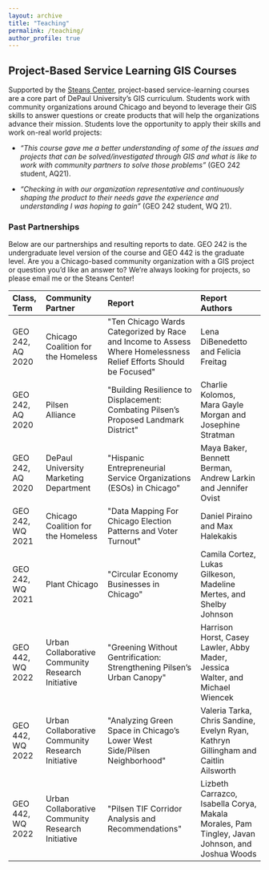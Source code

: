 ```yaml
---
layout: archive
title: "Teaching"
permalink: /teaching/
author_profile: true
---
```


## Project-Based Service Learning GIS Courses
Supported by the [Steans Center](https://resources.depaul.edu/steans-center-community-based-service-learning/Pages/default.aspx), project-based service-learning courses are a core part of DePaul University’s GIS curriculum. Students work with community organizations around Chicago and beyond to leverage their GIS skills to answer questions or create products that will help the organizations advance their mission. Students love the opportunity to apply their skills and work on-real world projects:

* *“This course gave me a better understanding of some of the issues and projects that can be solved/investigated through GIS and what is like to work with community partners to solve those problems”* (GEO 242 student, AQ21).

* *“Checking in with our organization representative and continuously shaping the product to their needs gave the experience and understanding I was hoping to gain”* (GEO 242 student, WQ 21).

### Past Partnerships
Below are our partnerships and resulting reports to date. GEO 242 is the undergraduate level version of the course and GEO 442 is the graduate level. Are you a Chicago-based community organization with a GIS project or question you’d like an answer to? We’re always looking for projects, so please email me or the Steans Center!

| Class, Term            | Community Partner                  | Report   | Report Authors  |
|:-----------------------|:-----------------------------------|:---------|:----------------|
| GEO 242, AQ 2020       | Chicago Coalition for the Homeless |"Ten Chicago Wards Categorized by Race and Income to Assess Where Homelessness Relief Efforts Should be Focused" | Lena DiBenedetto and Felicia Freitag|
| GEO 242, AQ 2020       | Pilsen Alliance                    |"Building Resilience to Displacement: Combating Pilsen’s Proposed Landmark District"  | Charlie Kolomos, Mara Gayle Morgan and Josephine Stratman  |
| GEO 242, AQ 2020       | DePaul University Marketing Department| "Hispanic Entrepreneurial Service Organizations (ESOs) in Chicago"   | Maya Baker, Bennett Berman, Andrew Larkin and Jennifer Ovist  |
| GEO 242, WQ 2021       | Chicago Coalition for the Homeless | "Data Mapping For Chicago Election Patterns and Voter Turnout"| Daniel Piraino and Max Halekakis  |
| GEO 242, WQ 2021       | Plant Chicago                      | "Circular Economy Businesses in Chicago"  | Camila Cortez, Lukas Gilkeson, Madeline Mertes, and Shelby Johnson |
| GEO 442, WQ 2022       | Urban Collaborative Community Research Initiative | "Greening Without Gentrification: Strengthening Pilsen’s Urban Canopy" | Harrison Horst, Casey Lawler, Abby Mader, Jessica Walter, and Michael Wiencek  |
| GEO 442, WQ 2022       | Urban Collaborative Community Research Initiative | "Analyzing Green Space in Chicago’s Lower West Side/Pilsen Neighborhood"  | Valeria Tarka, Chris Sandine, Evelyn Ryan, Kathryn Gillingham and Caitlin Ailsworth  |
| GEO 442, WQ 2022       | Urban Collaborative Community Research Initiative | "Pilsen TIF Corridor Analysis and Recommendations"  | Lizbeth Carrazco, Isabella Corya, Makala Morales, Pam Tingley, Javan Johnson, and Joshua Woods |
